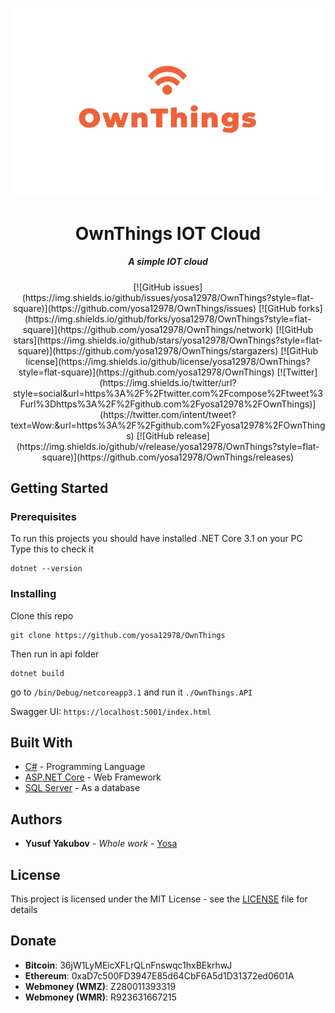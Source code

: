 <p align = "center"><img  src="/images/logo.PNG"></p>


<h1 align = "center">OwnThings IOT Cloud</h1>
<h5 align = "center">A simple IOT cloud</h5>
<div align = "center">
[![GitHub issues](https://img.shields.io/github/issues/yosa12978/OwnThings?style=flat-square)](https://github.com/yosa12978/OwnThings/issues)
[![GitHub forks](https://img.shields.io/github/forks/yosa12978/OwnThings?style=flat-square)](https://github.com/yosa12978/OwnThings/network)
[![GitHub stars](https://img.shields.io/github/stars/yosa12978/OwnThings?style=flat-square)](https://github.com/yosa12978/OwnThings/stargazers)
[![GitHub license](https://img.shields.io/github/license/yosa12978/OwnThings?style=flat-square)](https://github.com/yosa12978/OwnThings)
[![Twitter](https://img.shields.io/twitter/url?style=social&url=https%3A%2F%2Ftwitter.com%2Fcompose%2Ftweet%3Furl%3Dhttps%3A%2F%2Fgithub.com%2Fyosa12978%2FOwnThings)](https://twitter.com/intent/tweet?text=Wow:&url=https%3A%2F%2Fgithub.com%2Fyosa12978%2FOwnThings)
[![GitHub release](https://img.shields.io/github/v/release/yosa12978/OwnThings?style=flat-square)](https://github.com/yosa12978/OwnThings/releases)


</div>


## Getting Started

### Prerequisites

To run this projects you should have installed .NET Core 3.1 on your PC
Type this to check it
```
dotnet --version
```

### Installing

Clone this repo
```
git clone https://github.com/yosa12978/OwnThings
```
Then run in api folder
```
dotnet build
```
go to ```/bin/Debug/netcoreapp3.1```
and run it ```./OwnThings.API```

Swagger UI: ```https://localhost:5001/index.html```

## Built With
* [C#](https://docs.microsoft.com/en-us/dotnet/csharp/) - Programming Language
* [ASP.NET Core](https://dotnet.microsoft.com/apps/aspnet) - Web Framework
* [SQL Server](https://www.microsoft.com/en-us/sql-server/sql-server-2019) - As a database


## Authors

* **Yusuf Yakubov** - *Whole work* - [Yosa](https://github.com/yosa12978)


## License

This project is licensed under the MIT License - see the [LICENSE](LICENSE) file for details

## Donate
* **Bitcoin**: 36jW1LyMEicXFLrQLnFnswqc1hxBEkrhwJ
* **Ethereum**: 0xaD7c500FD3947E85d64CbF6A5d1D31372ed0601A
* **Webmoney (WMZ)**: Z280011393319
* **Webmoney (WMR)**: R923631667215